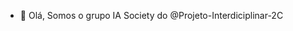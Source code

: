 - 👋 Olá, Somos o grupo IA Society do @Projeto-Interdiciplinar-2C

<!---
Projeto-Interdiciplinar-2C/Projeto-Interdiciplinar-2C is a ✨ special ✨ repository because its `README.md` (this file) appears on your GitHub profile.
You can click the Preview link to take a look at your changes.
--->
